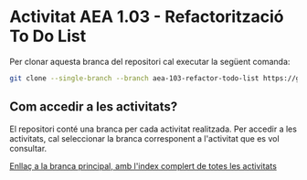 # Activitat AEA 1.03 - Refactorització To Do List

Per clonar aquesta branca del repositori cal executar la següent comanda:

```bash
git clone --single-branch --branch aea-103-refactor-todo-list https://github.com/picuu/m14.git
```

## Com accedir a les activitats?

El repositori conté una branca per cada activitat realitzada. Per accedir a les activitats, cal seleccionar la branca corresponent a l'activitat que es vol consultar.

[Enllaç a la branca principal, amb l'index complert de totes les activitats](https://github.com/picuu/m14?tab=readme-ov-file#branques-per-activitat)
